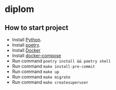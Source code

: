 # diplom

## How to start project
* Install [Python](https://www.python.org/downloads/).
* Install [poetry](https://python-poetry.org).
* Install [Docker](https://docs.docker.com/engine/install/)
* Install [docker-compose](https://docs.docker.com/compose/install/)
* Run command `poetry install && poetry shell`
* Run command `make install-pre-commit`
* Run command `make up`
* Run command `make migrate`
* Run command `make createsuperuser`
